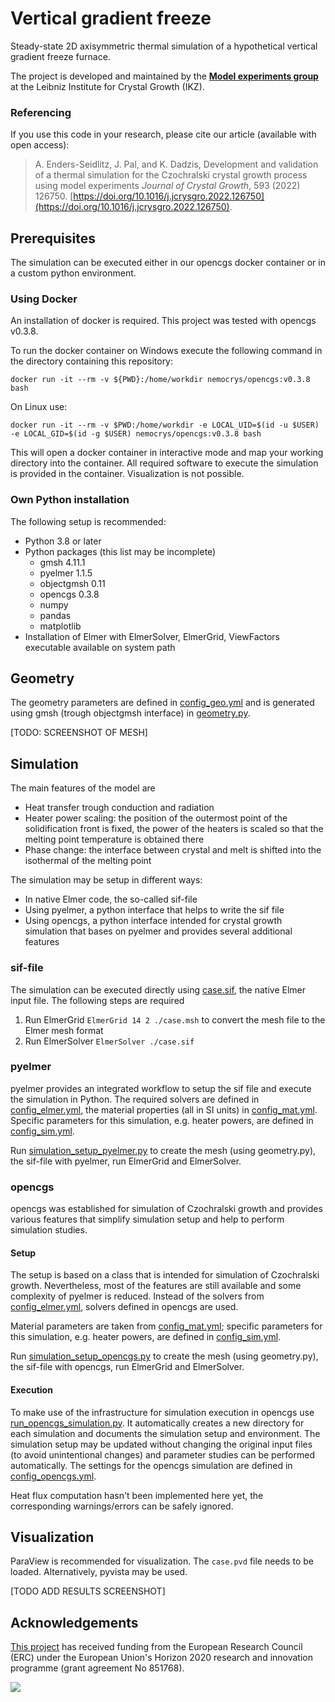 # Vertical gradient freeze

Steady-state 2D axisymmetric thermal simulation of a hypothetical vertical gradient freeze furnace.

The project is developed and maintained by the [**Model experiments group**](https://www.ikz-berlin.de/en/research/materials-science/section-fundamental-description#c486) at the Leibniz Institute for Crystal Growth (IKZ).

### Referencing
If you use this code in your research, please cite our article (available with open access):

> A. Enders-Seidlitz, J. Pal, and K. Dadzis, Development and validation of a thermal simulation for the Czochralski crystal growth process using model experiments *Journal of Crystal Growth*,  593 (2022) 126750. [https://doi.org/10.1016/j.jcrysgro.2022.126750](https://doi.org/10.1016/j.jcrysgro.2022.126750).

## Prerequisites

The simulation can be executed either in our opencgs docker container or in a custom python environment.

### Using Docker

An installation of docker is required. This project was tested with opencgs v0.3.8.

To run the docker container on Windows execute the following command in the directory containing this repository:

```
docker run -it --rm -v ${PWD}:/home/workdir nemocrys/opencgs:v0.3.8 bash
```

On Linux use:

```
docker run -it --rm -v $PWD:/home/workdir -e LOCAL_UID=$(id -u $USER) -e LOCAL_GID=$(id -g $USER) nemocrys/opencgs:v0.3.8 bash
```

This will open a docker container in interactive mode and map your working directory into the container. All required software to execute the simulation is provided in the container. Visualization is not possible.

### Own Python installation

The following setup is recommended:

- Python 3.8 or later
- Python packages (this list may be incomplete)
  - gmsh 4.11.1
  - pyelmer 1.1.5
  - objectgmsh 0.11
  - opencgs 0.3.8
  - numpy
  - pandas
  - matplotlib
- Installation of Elmer with ElmerSolver, ElmerGrid, ViewFactors executable available on system path

## Geometry

The geometry parameters are defined in [config_geo.yml](config_geo.yml) and is generated using gmsh (trough objectgmsh interface) in [geometry.py](geometry.py).

[TODO: SCREENSHOT OF MESH]

## Simulation

The main features of the model are

- Heat transfer trough conduction and radiation
- Heater power scaling: the position of the outermost point of the solidification front is fixed, the power of the heaters is scaled so that the melting point temperature is obtained there
- Phase change: the interface between crystal and melt is shifted into the isothermal of the melting point

The simulation may be setup in different ways:

- In native Elmer code, the so-called sif-file
- Using pyelmer, a python interface that helps to write the sif file
- Using opencgs, a python interface intended for crystal growth simulation that bases on pyelmer and provides several additional features

### sif-file

The simulation can be executed directly using [case.sif](case.sif), the native Elmer input file. The following steps are required

1. Run ElmerGrid `ElmerGrid 14 2 ./case.msh` to convert the mesh file to the Elmer mesh format
2. Run ElmerSolver `ElmerSolver ./case.sif`

### pyelmer

pyelmer provides an integrated workflow to setup the sif file and execute the simulation in Python. The required solvers are defined in [config_elmer.yml](config_elmer.yml), the material properties (all in SI units) in [config_mat.yml](config_mat.yml). Specific parameters for this simulation, e.g. heater powers, are defined in [config_sim.yml](config_sim.yml).

Run [simulation_setup_pyelmer.py](simulation_setup_pyelmer.py) to create the mesh (using geometry.py), the sif-file with pyelmer, run ElmerGrid and ElmerSolver.

### opencgs

opencgs was established for simulation of Czochralski growth and provides various features that simplify simulation setup and help to perform simulation studies.

#### Setup

The setup is based on a class that is intended for simulation of Czochralski growth. Nevertheless, most of the features are still available and some complexity of pyelmer is reduced. Instead of the solvers from [config_elmer.yml](config_elmer.yml), solvers defined in opencgs are used.

Material parameters are taken from [config_mat.yml](config_mat.yml); specific parameters for this simulation, e.g. heater powers, are defined in [config_sim.yml](config_sim.yml).

Run [simulation_setup_opencgs.py](simulation_setup_opencgs.py) to create the mesh (using geometry.py), the sif-file with opencgs, run ElmerGrid and ElmerSolver.

#### Execution

To make use of the infrastructure for simulation execution in opencgs use [run_opencgs_simulation.py](run_opencgs_simulation.py). It automatically creates a new directory for each simulation and documents the simulation setup and environment. The simulation setup may be updated without changing the original input files (to avoid unintentional changes) and parameter studies can be performed automatically. The settings for the opencgs simulation are defined in [config_opencgs.yml](config_opencgs.yml).

Heat flux computation hasn't been implemented here yet, the corresponding warnings/errors can be safely ignored.

## Visualization

ParaView is recommended for visualization. The `case.pvd` file needs to be loaded.
Alternatively, pyvista may be used.

[TODO ADD RESULTS SCREENSHOT]

## Acknowledgements

[This project](https://nemocrys.github.io/) has received funding from the European Research Council (ERC) under the European Union's Horizon 2020 research and innovation programme (grant agreement No 851768).

<img src="https://raw.githubusercontent.com/nemocrys/pyelmer/master/EU-ERC.png">
